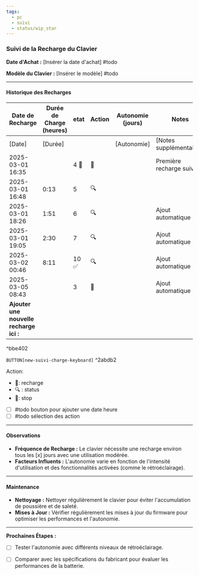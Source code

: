 ```yaml
---
tags:
  - pc
  - suivi
  - status/wip_star
---
```

### Suivi de la Recharge du Clavier

**Date d'Achat :** [Insérer la date d'achat] #todo 

**Modèle du Clavier :** [Insérer le modèle] #todo 

---

#### Historique des Recharges

| Date de Recharge                        | Durée de Charge (heures) | etat  | Action | Autonomie (jours) | Notes                      |
| --------------------------------------- | ------------------------ | ----- | ------ | ----------------- | -------------------------- |
| [Date]                                  | [Durée]                  |       |        | [Autonomie]       | [Notes supplémentaires]    |
| 2025-03-01 16:35                        |                          | 4 🪫  | 🔌     |                   | Première recharge  suivie. |
| 2025-03-01 16:48                        | 0:13                     | 5     | 🔍     |                   |                            |
| 2025-03-01 18:26                        | 1:51                     | 6     | 🔍     |                   | Ajout automatique          |
| 2025-03-01 19:05                        | 2:30                     | 7     | 🔍     |                   | Ajout automatique          |
| 2025-03-02 00:46                        | 8:11                     | 10  ✅ | 🔍     |                   | Ajout automatique          |
| 2025-03-05 08:43                        |                          | 3     | 🔌     |                   | Ajout automatique          |
| **Ajouter une nouvelle recharge ici :** |                          |       |        |                   |                            |


^bbe402

`BUTTON[new-suivi-charge-keyboard]`
^2abdb2

Action:
- 🔌: recharge
- 🔍 : status
- 🛑: stop


- [ ] #todo bouton pour ajouter une date heure 
- [ ] #todo sélection des action

---

#### Observations

- **Fréquence de Recharge :** Le clavier nécessite une recharge environ tous les [x] jours avec une utilisation modérée.
- **Facteurs Influents :** L'autonomie varie en fonction de l'intensité d'utilisation et des fonctionnalités activées (comme le rétroéclairage).

---

#### Maintenance

- **Nettoyage :** Nettoyer régulièrement le clavier pour éviter l'accumulation de poussière et de saleté.
- **Mises à Jour :** Vérifier régulièrement les mises à jour du firmware pour optimiser les performances et l'autonomie.

---

**Prochaines Étapes :**

- [ ] Tester l'autonomie avec différents niveaux de rétroéclairage.
- [ ] Comparer avec les spécifications du fabricant pour évaluer les performances de la batterie.

